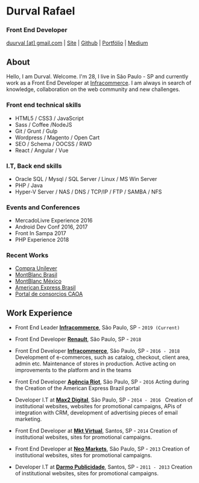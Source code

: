 # Durval Rafael

### Front End Developer

[duurval [at] gmail.com](mailto:duurval@gmail.com) | [Site](http://durvalrafael.com.br/) | [Github](http://github.com/durvalrafael) | [Portfólio](http://behance.net/durval) | 
[Medium](https://medium.com/@durval)


## About

Hello, I am Durval. Welcome.
I'm 28, I live in São Paulo - SP and currently work as a Front End Developer at [Infracommerce](https://www.infracommerce.com.br). I am always in search of knowledge, collaboration on the web community and new challenges.

### Front end technical skills

*   HTML5 / CSS3 / JavaScript
*   Sass / Coffee /NodeJS
*   Git / Grunt / Gulp
*   Wordpress / Magento / Open Cart
*   SEO / Schema / OOCSS / RWD  
*   React / Angular / Vue 

### I.T, Back end skills

*   Oracle SQL / Mysql / SQL Server / Linux / MS Win Server
*   PHP / Java
*   Hyper-V Server / NAS / DNS / TCP/IP / FTP / SAMBA / NFS

### Events and Conferences
* MercadoLivre Experience 2016
* Android Dev Conf 2016, 2017
* Front In Sampa 2017
* PHP Experience 2018

### Recent Works
* [Compra Unilever](https://www.compraunilever.com.br)
* [MontBlanc Brasil](https://brasil.montblanc.com)
* [MontBlanc México](http://www.montblanc.com.mx/)
* [American Express Brasil](http://www.americanexpress.com.br)
* [Portal de consorcios CAOA](http://www.caoaconsorcios.com.br)


## Work Experience

*   Front End Leader **[Infracommerce](http://www.infracommerce.com.br/)**, São Paulo, SP - `2019 (Current)`
*   Front End Developer **[Renault](http://www.renault.com.br/)**, São Paulo, SP - `2018`
*   Front End Developer **[Infracommerce](http://www.infracommerce.com.br/)**, São Paulo, SP - `2016 - 2018`
    Development of e-commerces, such as catalog, checkout, client area, admin etc. Maintenance of stores in production. Active acting on improvements to the platform and in the teams

*   Front End Developer **[Agência Riot](http://www.riot.com.br/)**, São Paulo, SP - `2016`
    Acting during the Creation of the American Express Brazil portal

*   Developer I.T at **[Max2 Digital](http://www.max2digital.com.br/)**, São Paulo, SP - `2014 - 2016 `
    Creation of institutional websites, websites for promotional campaigns, APis of integration with CRM, development of advertising pieces of email marketing.
    
*   Front End Developer at **[Mkt Virtual](http://www.mktvirtual.com.br/)**, Santos, SP - `2014`
    Creation of institutional websites, sites for promotional campaigns.

*   Front End Developer at **[Neo Markets](http://www.neomarkets.com.br/)**, São Paulo, SP - `2013`
    Creation of institutional websites, sites for promotional campaigns.

*   Developer I.T at **[Darmo Publicidade](http://www.darmopublicidade.com.br/)**, Santos, SP - `2011 - 2013`
    Creation of institutional websites, sites for promotional campaigns.

